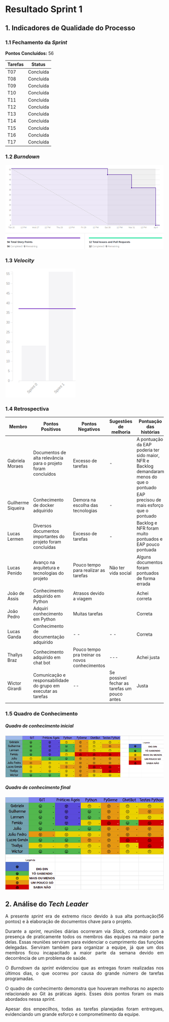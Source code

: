 # Resultado Sprint 1

## 1. Indicadores de Qualidade do Processo

### 1.1 Fechamento da _Sprint_

**Pontos Concluídos:** 56

| Tarefas | Status |
|--|--|
| T07 | Concluída |
| T08 | Concluída |
| T09 | Concluída |
| T10 | Concluída |
| T11 | Concluída |
| T12 | Concluída |
| T13 | Concluída |
| T14 | Concluída |
| T15 | Concluída |
| T16 | Concluída |
| T17 | Concluída |

### 1.2 _Burndown_

![](./imagens/burndown-sprint1.png)

### 1.3 _Velocity_

![](./imagens/velocity-sprint1.png)

### 1.4 Retrospectiva

|Membro|Pontos Positivos|Pontos Negativos|Sugestões de melhoria| Pontuação das histórias |
|---|------|-----|---|---|
|Gabriela Moraes|Documentos de alta relevância para o projeto foram concluídos | Excesso de tarefas | -| A pontuação da EAP poderia ter sido maior, NFR e Backlog demandaram menos do que o pontuado
|Guilherme Siqueira|Conhecimento de docker adquirido |Demora na escolha das tecnologias | - |EAP precisou de mais esforço que o pontuado|
|Lucas Lermen| Diversos documentos importantes do projeto foram concluídas | Excesso de tarefas | - | Backlog e NFR foram muito pontuados e EAP pouco pontuada |
|Lucas Penido| Avanço na arquitetura e tecnologias do projeto | Pouco tempo para realizar as tarefas | Não ter vida social | Alguns documentos foram pontuados de forma errada |
|João de Assis|Conhecimento adquirido em Python |Atrasos devido a viagem | |Achei correta|
|João Pedro| Adquiri conhecimento em Python| Muitas tarefas| | Correta|
|Lucas Ganda|Conhecimento de documentação adquirido | - - | - - | Correta |
|Thallys Braz|Conhecimento adquirido em chat bot | Pouco tempo pra treinar os novos conhecimentos | ---| Achei justa
|Wictor Girardi|Comunicação e responsabilidade do grupo em executar as tarefas |-- |Se possivel fechar as tarefas um pouco antes| Justa


### 1.5 Quadro de Conhecimento

##### Quadro de conhecimento inicial

![](./imagens/quadroconhecimento-sprint0)

##### Quadro de conhecimento final

![](./imagens/quadroconhecimento-sprint1.png)


## 2. Análise do _Tech Leader_

<p align = "justify">A presente <i>sprint</i> era de extremo risco devido à sua alta pontuação(56 pontos) e à elaboração de documentos chave para o projeto.

<p align = "justify">Durante a <i>sprint</i>, reuniões diárias ocorreram via <i>Slack</i>, contando com a presença de praticamente todos os membros das equipes na maior parte delas. Essas reuniões serviram para evidenciar o cumprimento das funções delegadas. Serviram também para organizar a equipe, já que um dos membros ficou incapacitado a maior parte da semana devido em decorrência de um problema de saúde.

<p align = "justify">O <i>Burndown</i> da <i>sprint</i> evidenciou que as entregas foram realizadas nos últimos dias, o que ocorreu por causa do grande número de tarefas programadas.

<p align = "justify">O quadro de conhecimento demonstra que houveram melhoras no aspecto relacionado ao Git às práticas ágeis. Esses dois pontos foram os mais abordados nessa <i>sprint</i>.

<p align = "justify">Apesar dos empecilhos, todas as tarefas planejadas foram entregues, evidenciando um grande esforço e comprometimento da equipe.


